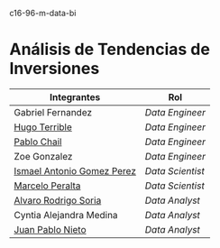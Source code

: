  c16-96-m-data-bi

# Análisis de Tendencias de Inversiones


| Integrantes | Rol |
|------------|------------|
| Gabriel Fernandez | *Data Engineer* |
| [Hugo Terrible](https://github.com/hterril) | *Data Engineer* |
| [Pablo Chail](https://github.com/Pablochail) | *Data Engineer* |
| Zoe Gonzalez | *Data Engineer* |
| [Ismael Antonio Gomez Perez](https://github.com/IsmaelGomezPerez) | *Data Scientist* |
| [Marcelo Peralta](https://github.com/Tato2013) | *Data Scientist* |
| [Alvaro Rodrigo Soria](https://github.com/Alvarosc90) | *Data Analyst* |
| Cyntia Alejandra Medina | *Data Analyst* |
| [Juan Pablo Nieto](https://github.com/JuanPabloNieto24) | *Data Analyst* |
